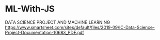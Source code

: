 # ML-With-JS
DATA SCIENCE PROJECT AND MACHINE LEARNING https://www.smartsheet.com/sites/default/files/2019-09/IC-Data-Science-Project-Documentation-10683_PDF.pdf
